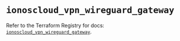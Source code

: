 # `ionoscloud_vpn_wireguard_gateway`

Refer to the Terraform Registry for docs: [`ionoscloud_vpn_wireguard_gateway`](https://registry.terraform.io/providers/ionos-cloud/ionoscloud/6.5.0/docs/resources/vpn_wireguard_gateway).
